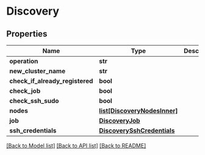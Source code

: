 # Discovery


## Properties
Name | Type | Description | Notes
------------ | ------------- | ------------- | -------------
**operation** | **str** |  | 
**new_cluster_name** | **str** |  | [optional] 
**check_if_already_registered** | **bool** |  | [optional] 
**check_job** | **bool** |  | [optional] 
**check_ssh_sudo** | **bool** |  | [optional] 
**nodes** | [**list[DiscoveryNodesInner]**](DiscoveryNodesInner.md) |  | [optional] 
**job** | [**DiscoveryJob**](DiscoveryJob.md) |  | [optional] 
**ssh_credentials** | [**DiscoverySshCredentials**](DiscoverySshCredentials.md) |  | [optional] 

[[Back to Model list]](../README.md#documentation-for-models) [[Back to API list]](../README.md#documentation-for-api-endpoints) [[Back to README]](../README.md)


